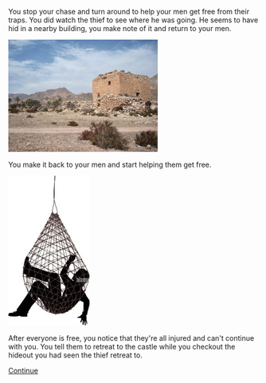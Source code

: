 You stop your chase and turn around to help your men get free from their traps.  You did watch the thief to see where he was going.  He seems to have hid in a nearby building, you make note of it and return to your men.

![Hideout](./img/hideoutsm.jpg)

You make it back to your men and start helping them get free.

![Trapped Soldier](./img/trapped_guysm.jpg)

After everyone is free, you notice that they're all injured and can't continue with you.  You tell them to retreat to the castle while you checkout the hideout you had seen the thief retreat to.

[Continue](./KnightScene3.md)